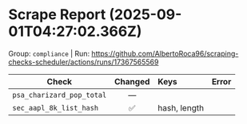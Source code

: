 # Scrape Report (2025-09-01T04:27:02.366Z)

Group: `compliance`  |  Run: https://github.com/AlbertoRoca96/scraping-checks-scheduler/actions/runs/17367565569

| Check | Changed | Keys | Error |
|---|:---:|:--|:--|
| `psa_charizard_pop_total` | — |  |  |
| `sec_aapl_8k_list_hash` | ✅ | hash, length |  |
